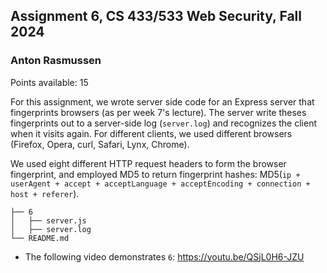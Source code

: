 ## Assignment 6, CS 433/533 Web Security, Fall 2024

### Anton Rasmussen

Points available: 15

For this assignment, we wrote server side code for an Express server that fingerprints browsers (as per week 7's lecture).  The server write theses fingerprints out to a server-side log (`server.log`) and recognizes the client when it visits again.  For different clients, we used different browsers (Firefox, Opera, curl, Safari, Lynx, Chrome).

We used eight different HTTP request headers to form the browser fingerprint, and employed MD5 to return fingerprint hashes: MD5(`ip + userAgent + accept + acceptLanguage + acceptEncoding + connection + host + referer`).


```
├── 6
│   ├── server.js
│   ├── server.log
└── README.md
```

* The following video demonstrates `6`: https://youtu.be/QSjL0H6-JZU

